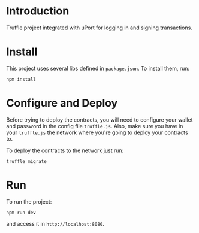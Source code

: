 # Introduction

Truffle project integrated with uPort for logging in and signing transactions.

# Install

This project uses several libs defined in `package.json`. To install them, run:

`npm install`

# Configure and Deploy

Before trying to deploy the contracts, you will need to configure your wallet and
password in the config file `truffle.js`. Also, make sure you have in your `truffle.js`
the network where you're going to deploy your contracts to.

To deploy the contracts to the network just run:

`truffle migrate`

# Run

To run the project:

`npm run dev`

and access it in `http://localhost:8080`.
